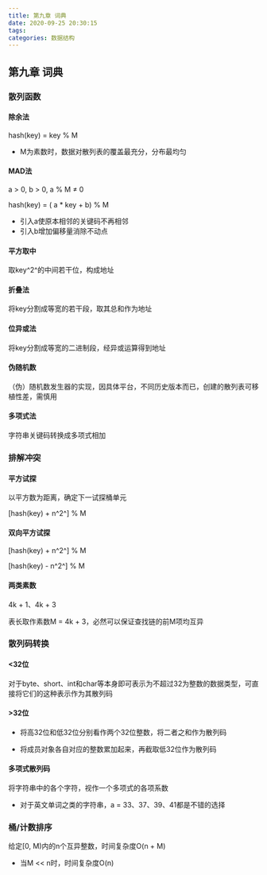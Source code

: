 ```yaml
---
title: 第九章 词典
date: 2020-09-25 20:30:15
tags: 
categories: 数据结构
---
```

## 第九章 词典

### 散列函数

#### 除余法

<!-- more -->

hash(key) = key % M

- M为素数时，数据对散列表的覆盖最充分，分布最均匀

#### MAD法

a > 0, b > 0, a % M ≠ 0

hash(key) = ( a * key + b) % M

- 引入a使原本相邻的关键码不再相邻
- 引入b增加偏移量消除不动点

#### 平方取中

取key^2^的中间若干位，构成地址

#### 折叠法

将key分割成等宽的若干段，取其总和作为地址

#### 位异或法

将key分割成等宽的二进制段，经异或运算得到地址

#### 伪随机数

（伪）随机数发生器的实现，因具体平台，不同历史版本而已，创建的散列表可移植性差，需慎用

#### 多项式法

字符串关键码转换成多项式相加

### 排解冲突

#### 平方试探

以平方数为距离，确定下一试探桶单元

[hash(key) + n^2^] % M

#### 双向平方试探

[hash(key) + n^2^] % M

[hash(key) - n^2^] % M

#### 两类素数

4k + 1、4k + 3

表长取作素数M = 4k + 3，必然可以保证查找链的前M项均互异

### 散列码转换

#### <32位

对于byte、short、int和char等本身即可表示为不超过32为整数的数据类型，可直接将它们的这种表示作为其散列码

#### >32位

- 将高32位和低32位分别看作两个32位整数，将二者之和作为散列码

- 将成员对象各自对应的整数累加起来，再截取低32位作为散列码

#### 多项式散列码

将字符串中的各个字符，视作一个多项式的各项系数

- 对于英文单词之类的字符串，a = 33、37、39、41都是不错的选择

### 桶/计数排序

给定[0, M)内的n个互异整数，时间复杂度O(n + M)

- 当M << n时，时间复杂度O(n)